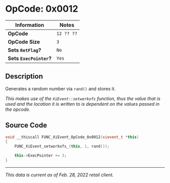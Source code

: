 # OpCode: 0x0012

| Information               | Notes |
|---                        |---    |
| **OpCode**                | `12 ?? ??` |
| **OpCode Size**           | `3`   |
| **Sets `RetFlag`?**       | `No`  |
| **Sets `ExecPointer`?**   | `Yes` |

## Description

Generates a random number via `rand()` and stores it.

_This makes use of the `XiEvent::setworkofs` function, thus the value that is used and the location it is written to is dependent on the values passed in the opcode._

## Source Code

```cpp
void __thiscall FUNC_XiEvent_OpCode_0x0012(xievent_t *this)
{
    FUNC_XiEvent_setworkofs_(this, 1, rand());

    this->ExecPointer += 3;
}
```

---

_This data is current as of Feb. 28, 2022 retail client._